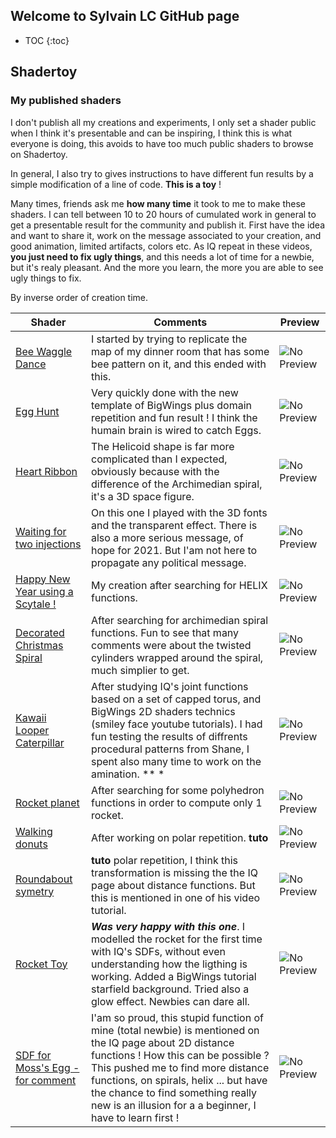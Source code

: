 ## Welcome to Sylvain LC GitHub page

* TOC
{:toc}

## Shadertoy
### My published shaders

I don't publish all my creations and experiments, I only set a shader public when I think it's presentable and can be inspiring, I think this is what everyone is doing, this avoids to have too much public shaders to browse on Shadertoy. 

In general, I also try to gives instructions to have different fun results by a simple modification of a line of code. **This is a toy** ! 

Many times, friends ask me **how many time** it took to me to make these shaders.
I can tell between 10 to 20 hours of cumulated work in general to get a presentable result for the community and publish it. 
First have the idea and want to share it, work on the message associated to your creation, and good animation, limited artifacts, colors etc. 
As IQ repeat in these videos, **you just need to fix ugly things**, and this needs a lot of time for a newbie, but it's realy pleasant. And the more you learn, the more you are able to see ugly things to fix.

By inverse order of creation time.

| Shader | Comments | Preview |
| -------- | -------- | -------- |
| [Bee Waggle Dance](https://www.shadertoy.com/view/ssX3W2) | I started by trying to replicate the map of my dinner room that has some bee pattern on it, and this ended with this. | ![No Preview](https://www.shadertoy.com/media/shaders/ssX3W2.jpg) |
| [Egg Hunt](https://www.shadertoy.com/view/ttyfDV) | Very quickly done with the new template of BigWings plus domain repetition and fun result ! I think the humain brain is wired to catch Eggs. | ![No Preview](https://www.shadertoy.com/media/shaders/ttyfDV.jpg) |
| [Heart Ribbon](https://www.shadertoy.com/view/wtdBzl) | The Helicoid shape is far more complicated than I expected, obviously because with the difference of the Archimedian spiral, it's a 3D space figure. | ![No Preview](https://www.shadertoy.com/media/shaders/wtdBzl.jpg) |
| [Waiting for two injections](https://www.shadertoy.com/view/3tGcDR) | On this one I played with the 3D fonts and the transparent effect. There is also a more serious message, of hope for 2021. But I'am not here to propagate any political message. | ![No Preview](https://www.shadertoy.com/media/shaders/3tGcDR.jpg) |
|[Happy New Year using a Scytale !](https://www.shadertoy.com/view/3tdczX)| My creation after searching for HELIX functions. | ![No Preview](https://www.shadertoy.com/media/shaders/3tdczX.jpg) |
|[Decorated Christmas Spiral](https://www.shadertoy.com/view/3dVfDc)| After searching for archimedian spiral functions. Fun to see that many comments were about the twisted cylinders wrapped around the spiral, much simplier to get. | ![No Preview](https://www.shadertoy.com/media/shaders/3dVfDc.jpg) |
|[Kawaii Looper Caterpillar](https://www.shadertoy.com/view/WdcfDs)| After studying IQ's joint functions based on a set of capped torus, and BigWings 2D shaders technics (smiley face youtube tutorials). I had fun testing the results of diffrents procedural patterns from Shane, I spent also many time to work on the amination. ** * |![No Preview](https://www.shadertoy.com/media/shaders/WdcfDs.jpg)|
|[Rocket planet](https://www.shadertoy.com/view/wdVyDR) | After searching for some polyhedron functions in order to compute only 1 rocket. |![No Preview](https://www.shadertoy.com/media/shaders/wdVyDR.jpg)|
|[Walking donuts](https://www.shadertoy.com/view/tscfzs)  | After working on polar repetition. **tuto**|![No Preview](https://www.shadertoy.com/media/shaders/tscfzs.jpg)|
|[Roundabout symetry](https://www.shadertoy.com/view/ts3yzB)  |**tuto** polar repetition, I think this transformation is missing the the IQ page about distance functions. But this is mentioned in one of his video tutorial. |![No Preview](https://www.shadertoy.com/media/shaders/ts3yzB.jpg)|
|[Rocket Toy](https://www.shadertoy.com/view/3dSBRG)|***Was very happy with this one***. I modelled the rocket for the first time with IQ's SDFs, without even understanding how the ligthing is working. Added a BigWings tutorial starfield background. Tried also a glow effect. Newbies can dare all. |![No Preview](https://www.shadertoy.com/media/shaders/3dSBRG.jpg)|
|[SDF for Moss's Egg - for comment](https://www.shadertoy.com/view/wsBBR3) |I'am so proud, this stupid function of mine (total newbie) is mentioned on the IQ page about 2D distance functions ! How this can be possible ? This pushed me to find more distance functions, on spirals, helix ... but have the chance to find something really new is an illusion for a a beginner, I have to learn first ! |![No Preview](https://www.shadertoy.com/media/shaders/wsBBR3.jpg)|



